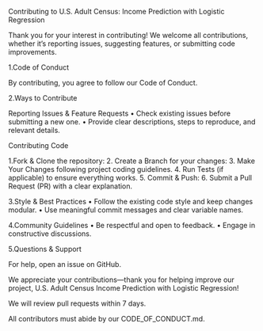 Contributing to U.S. Adult Census: Income Prediction with Logistic Regression

Thank you for your interest in contributing! We welcome all contributions, whether it’s reporting issues, suggesting features, or submitting code improvements.

1.Code of Conduct

By contributing, you agree to follow our Code of Conduct.


2.Ways to Contribute

Reporting Issues & Feature Requests
 • Check existing issues before submitting a new one.
 • Provide clear descriptions, steps to reproduce, and relevant details.

Contributing Code

1.Fork & Clone the repository:
2. Create a Branch for your changes:
3. Make Your Changes following project coding guidelines.
4. Run Tests (if applicable) to ensure everything works.
5. Commit & Push:
6. Submit a Pull Request (PR) with a clear explanation.


3.Style & Best Practices
 • Follow the existing code style and keep changes modular.
 • Use meaningful commit messages and clear variable names.

4.Community Guidelines
 • Be respectful and open to feedback.
 • Engage in constructive discussions.

5.Questions & Support

For help, open an issue on GitHub.

We appreciate your contributions—thank you for helping improve our project, U.S. Adult Census Income Prediction with Logistic Regression!

We will review pull requests within 7 days.

All contributors must abide by our CODE_OF_CONDUCT.md.
